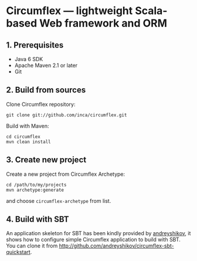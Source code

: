 # Circumflex — lightweight Scala-based Web framework and ORM

## 1. Prerequisites

* Java 6 SDK
* Apache Maven 2.1 or later
* Git

## 2. Build from sources

Clone Circumflex repository:

    git clone git://github.com/inca/circumflex.git

Build with Maven:

    cd circumflex
    mvn clean install

## 3. Create new project

Create a new project from Circumflex Archetype:

    cd /path/to/my/projects
    mvn archetype:generate

and choose `circumflex-archetype` from list.

## 4. Build with SBT

An application skeleton for SBT has been kindly provided by
[andreyshikov](http://github.com/andreyshikov), it shows how to configure
simple Circumflex application to build with SBT. You can clone it from
<http://github.com/andreyshikov/circumflex-sbt-quickstart>.

